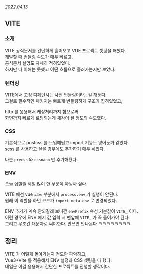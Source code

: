 ###### 2022.04.13

## VITE 

### 소개 
VITE 공식문서를 간단하게 훓어보고 VUE 프로젝트 셋팅을 해봤다.       
개발할 때 번들링 속도가 매우 빠르고,       
공식문서 설명도 자세히 적혀있었다.        
하지만 다 이해는 못했고 어떤 흐름으로 흘러가는지만 보았다.       

### 렌더링
VITE에서 고정 디페던시는 사전 번들링이라는걸 해둔다.      
그걸로 필수적인 패키지는 빠르게 번들링하게 구조가 잡혀있었고,     

http 를 응용해서 캐싱처리까지 함으로써         
화면까지 빠르게 로딩되는게 체감이 될 정도의 속도였다.      

### CSS
기본적으로 postcss 를 도입해둿고 import 기능도 넣어둔거 같았다.        
scss 를 사용하고 싶을 경우에도 추가하기 매우 쉬웠다.      

나는 `precss` 와 `cssnano` 만 추가해뒀다.     

### ENV
오늘 삽질을 제일 많이 한 부분이 아닐까 싶다.      

VITE 에선 vue 코드 부분에서 `process.env` 가 실행이 안된다.         
원래 이 역할을 하던 코드가 `import.meta.env` 로 변경되었다.       

ENV 추가가 계속 안되길래 보니깐 `envPrefix` 속성 기본값이 `VITE_` 이다.         
이런 경우에 ENV 에서 값 입력 시 맨앞에 `VITE_` 가 꼭 들어가야 된다.      
그리고 무조건 대문자로 써야한다. 안쓰면 안나온다 ㅋㅋㅋㅋㅋㅋㅋㅋ

## 정리 
VITE 가 어떻게 돌아가는지 정도만 파악하고,         
Vue3+Vite 를 적용해서 ENV 설정과 CSS 셋팅을 다 했다.         
내일은 이걸 응용해서 간단한 프로젝트를 진행할 생각이다.







